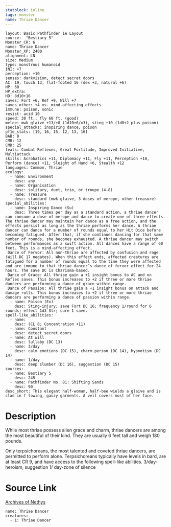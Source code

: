 ```yaml
---
statblock: inline
tags: monster
name: Thriae Dancer
---
```

```statblock
layout: Basic Pathfinder 1e Layout
source:  "Bestiary 5"
Monster_CR: 6
name: Thriae Dancer
Monster_XP: 2400
alignment: LN
size: Medium
type: monstrous humanoid
INI: +7
perception: +10
senses: darkvision, detect secret doors
AC: 19, touch 13, flat-footed 16 (dex +3, natural +6)
HP: 60
HP_extra: 
HD: 8d10+16
saves: Fort +6, Ref +9, Will +7
saves_other: +4 vs. mind-affecting effects
immune: poison, sonic
resist: acid 10
speed: 30 ft., fly 60 ft. (good)
melee: mwk glaive +13/+8 (1d10+6/×3), sting +10 (1d8+2 plus poison)
special_attacks: inspiring dance, poison
pf1e_stats: [19, 16, 15, 12, 13, 16]
BAB: 8
CMB: 12
CMD: 25
feats: Combat Reflexes, Great Fortitude, Improved Initiative, Multiattack
skills: Acrobatics +11, Diplomacy +11, Fly +11, Perception +10, Perform (dance) +11, Sleight of Hand +6, Stealth +12
languages: Common, Thriae
ecology:
  - name: Environment
    desc: any
  - name: Organisation
    desc: solitary, duet, trio, or troupe (4-8)
  - name: Treasure
    desc: standard (mwk glaive, 3 doses of merope, other treasure)
special_abilities:
  - name: Inspiring Dance (Su)
    desc: Three times per day as a standard action, a thriae dancer can consume a dose of merope and dance to create one of three effects. The thriae dancer may maintain her dance as a free action, and the effects persist as long as the thriae performs her dance. A thriae dancer can dance for a number of rounds equal to her Hit Dice before becoming fatigued. After that, if she continues dancing for that same number of rounds, she becomes exhausted. A thriae dancer may switch between performances as a swift action. All dances have a range of 60 feet. This is a mind-affecting effect.
 Dance of Fervor: All non-thriae are affected by confusion and rage (Will DC 17 negates). When this effect ends, affected creatures are fatigued for a number of rounds equal to the time they were affected and are immune to that thriae dancer’s dance of fervor effect for 24 hours. The save DC is Charisma-based.
 Dance of Grace: All thriae gain a +1 insight bonus to AC and on Reflex saves. This bonus increases to +2 if three or more thriae dancers are performing a dance of grace within range.
 Dance of Passion: All thriae gain a +1 insight bonus on attack and damage rolls. This bonus increases to +2 if three or more thriae dancers are performing a dance of passion within range.
  - name: Poison (Ex)
    desc: Sting-injury; save Fort DC 16; frequency 1/round for 6 rounds; effect 1d3 Str; cure 1 save.
spell-like_abilities:
  - name:
    desc: (CL 8; Concentration +11)
  - name: Constant
    desc: detect secret doors
  - name: At will
    desc: lullaby (DC 13)
  - name: 3/day
    desc: calm emotions (DC 15), charm person (DC 14), hypnotism (DC 14)
  - name: 1/day
    desc: deep slumber (DC 16), suggestion (DC 15)
sources:
  - name: Bestiary 5
    desc: 245
  - name: Pathfinder No. 81: Shifting Sands
    desc: 90
desc_short: This elegant half-woman, half-bee wields a glaive and is clad in f lowing, gauzy garments. A veil covers most of her face.
```
# Description
While most thriae possess alien grace and charm, thriae dancers are among the most beautiful of their kind. They are usually 6 feet tall and weigh 180 pounds.

 Only terpsichoreans, the most talented and coveted thriae dancers, are permitted to perform alone. Terpsichoreans typically have levels in bard, are at least CR 9, and have access to the following spell-like abilities.
 3/day-heroism, suggestion
 1/ day-zone of silence
# Source Link
[Archives of Nethys](https://aonprd.com/MonsterDisplay.aspx?ItemName=Thriae%20Dancer)
```encounter-table
name: Thriae Dancer
creatures:
  - 1: Thriae Dancer
```
